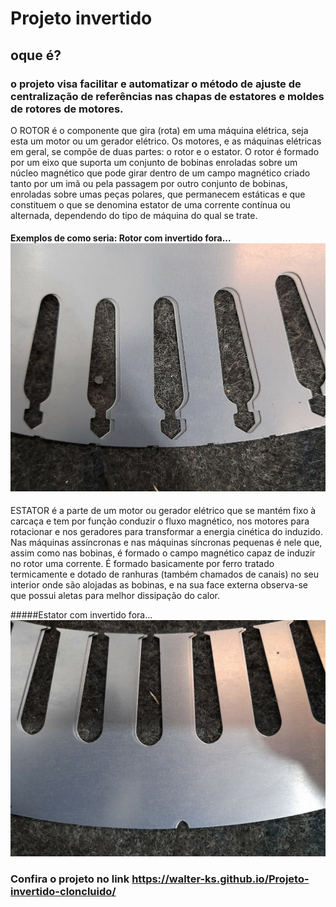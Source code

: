 # Projeto invertido

## oque é?

### o projeto visa facilitar e automatizar o método de ajuste de centralização de referências nas chapas de estatores e moldes de rotores de motores.

O ROTOR é o componente que gira (rota) em uma máquina elétrica, seja esta um motor ou um gerador elétrico.
Os motores, e as máquinas elétricas em geral, se compõe de duas partes: o rotor e o estator.
O rotor é formado por um eixo que suporta um conjunto de bobinas enroladas sobre um núcleo magnético que pode girar dentro de um campo magnético criado tanto por um imã ou pela passagem por outro conjunto de bobinas, enroladas sobre umas peças polares, que permanecem estáticas e que constituem o que se denomina estator de uma corrente contínua ou alternada, dependendo do tipo de máquina do qual se trate.

#### Exemplos de como seria: Rotor com invertido fora... ![alt text](https://github.com/Walter-Ks/Projeto-invertido-cloncluido/blob/main/img/1.jpeg "rotor")

ESTATOR é a parte de um motor ou gerador elétrico que se mantém fixo à carcaça e tem por função conduzir o fluxo magnético, nos motores para rotacionar e nos geradores para transformar a energia cinética do induzido. Nas máquinas assíncronas e nas máquinas síncronas pequenas é nele que, assim como nas bobinas, é formado o campo magnético capaz de induzir no rotor uma corrente. É formado basicamente por ferro tratado termicamente e dotado de ranhuras (também chamados de canais) no seu interior onde são alojadas as bobinas, e na sua face externa observa-se que possui aletas para melhor dissipação do calor.

#####Estator com invertido fora... ![alt text](https://github.com/Walter-Ks/Projeto-invertido-cloncluido/blob/main/img/3.jpeg "estator")


### Confira o projeto no link https://walter-ks.github.io/Projeto-invertido-cloncluido/
